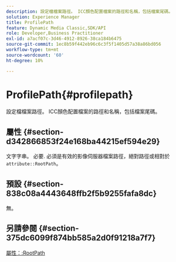 ```yaml
---
description: 設定檔檔案路徑。 ICC顏色配置檔案的路徑和名稱，包括檔案尾碼。
solution: Experience Manager
title: ProfilePath
feature: Dynamic Media Classic,SDK/API
role: Developer,Business Practitioner
exl-id: a7acf07c-3d46-4912-8926-38ca184b6475
source-git-commit: 1ec8b59f442eb96c6c3f5f1405d57a38a86bd056
workflow-type: tm+mt
source-wordcount: '60'
ht-degree: 10%

---
```


# ProfilePath{#profilepath}

設定檔檔案路徑。 ICC顏色配置檔案的路徑和名稱，包括檔案尾碼。

## 屬性 {#section-d342866853f24e168ba44215ef594e29}

文字字串。 必要. 必須是有效的影像伺服器檔案路徑，絕對路徑或相對於`attribute::RootPath`。

## 預設 {#section-838c08a4443648ffb2f5b9255fafa8dc}

無。

## 另請參閱 {#section-375dc6099f874bb585a2d0f91218a7f7}

[屬性：:RootPath](../../../../../is-api/image-catalog/image-serving-api-ref/c-image-catalog-reference/c-attributes-reference/r-rootpath.md#reference-17d57e5967be403b8408fa7214017494)
